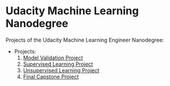 # Udacity Machine Learning Nanodegree
Projects of the Udacity Machine Learning Engineer Nanodegree:
* Projects:
  1. [Model Validation Project](model_validation/project/boston_housing)
  2. [Supervised Learning Project](supervised_learning/project/student_intervention)
  3. [Unsupervised Learning Project](unsupervised_learning/project/)
  4. [Final Capstone Project](capstone)
